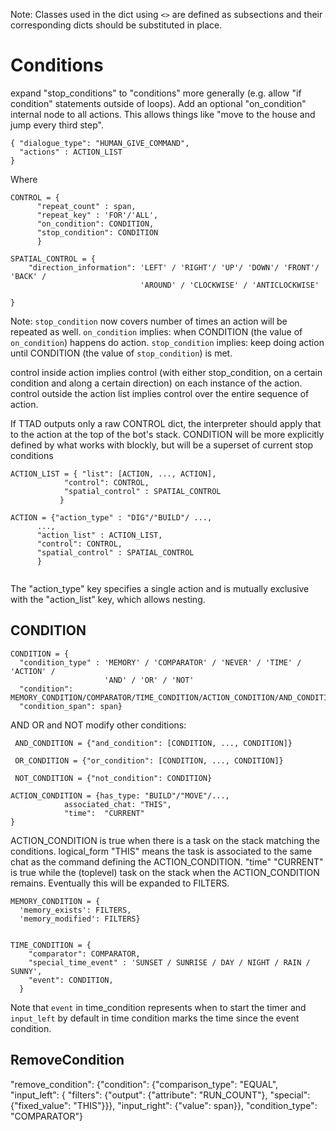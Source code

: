 Note: Classes used in the dict using `<>` are defined as subsections and their corresponding dicts should be substituted in place.

# Conditions #

expand "stop_conditions" to "conditions" more generally (e.g. allow "if condition" statements outside of loops).  Add an optional "on_condition" internal node to all actions.  This allows things like "move to the house and jump every third step". 
```
{ "dialogue_type": "HUMAN_GIVE_COMMAND",
  "actions" : ACTION_LIST			    
}
```
Where 

```
CONTROL = {
      "repeat_count" : span,
      "repeat_key" : 'FOR'/'ALL',
      "on_condition": CONDITION, 
      "stop_condition": CONDITION
      }
```

```
SPATIAL_CONTROL = { 
    "direction_information": 'LEFT' / 'RIGHT'/ 'UP'/ 'DOWN'/ 'FRONT'/ 'BACK' / 
                             'AROUND' / 'CLOCKWISE' / 'ANTICLOCKWISE' 
      
}
```

Note: `stop_condition` now covers number of times an action will be repeated as well.
`on_condition` implies: when CONDITION (the value of `on_condition`) happens do action.
`stop_condition` implies: keep doing action until CONDITION (the value of `stop_condition`) is met.

control inside action implies control (with either stop_condition, on a certain condition and along a certain direction) on each instance of the action.
control outside the action list implies control over the entire sequence of action.

If TTAD outputs only a raw CONTROL dict, the interpreter should apply that to the action at the top of the bot's stack.
CONDITION will be more explicitly defined by what works with blockly, but will be a superset of current stop conditions


```
ACTION_LIST = { "list": [ACTION, ..., ACTION],
	        "control": CONTROL,
          	"spatial_control" : SPATIAL_CONTROL
	       }
```

```
ACTION = {"action_type" : "DIG"/"BUILD"/ ...,
	  ...,
	  "action_list" : ACTION_LIST,
	  "control": CONTROL,
	  "spatial_control" : SPATIAL_CONTROL
	  }
	  
```
The "action_type" key specifies a single action and is mutually exclusive with the "action_list" key, which allows nesting.


## CONDITION ##
```
CONDITION = {
  "condition_type" : 'MEMORY' / 'COMPARATOR' / 'NEVER' / 'TIME' / 'ACTION' /
                     'AND' / 'OR' / 'NOT'
  "condition": MEMORY_CONDITION/COMPARATOR/TIME_CONDITION/ACTION_CONDITION/AND_CONDITION/OR_CONDITION/NOT_CONDITION
  "condition_span": span}
```
AND OR and NOT modify other conditions:
```
 AND_CONDITION = {"and_condition": [CONDITION, ..., CONDITION]} 
```
```
 OR_CONDITION = {"or_condition": [CONDITION, ..., CONDITION]} 
```
```
 NOT_CONDITION = {"not_condition": CONDITION} 
```
```
ACTION_CONDITION = {has_type: "BUILD"/"MOVE"/...,
		    associated_chat: "THIS",
		    "time":  "CURRENT"
}
```

ACTION_CONDITION is true when there is a task on the stack matching the conditions.  logical_form "THIS" means the task is associated to the same chat as the command defining the ACTION_CONDITION.   "time" "CURRENT" is true while the (toplevel) task on the stack when the ACTION_CONDITION remains.   Eventually this will be expanded to FILTERS.
```
MEMORY_CONDITION = {
  'memory_exists': FILTERS, 
  'memory_modified': FILTERS}
```
```

TIME_CONDITION = {
    "comparator": COMPARATOR,
    "special_time_event" : 'SUNSET / SUNRISE / DAY / NIGHT / RAIN / SUNNY',
    "event": CONDITION,
  }
```
Note that `event` in time_condition represents when to start the timer and
`input_left` by default in time condition marks the time since the event condition.


## RemoveCondition ##

"remove_condition": {"condition": {"comparison_type": "EQUAL",
                                    "input_left": {
                                      "filters": {"output": {"attribute": "RUN_COUNT"},
                                                  "special": {"fixed_value": "THIS"}}},
                                    "input_right": {"value": span}},
                      "condition_type": "COMPARATOR"}